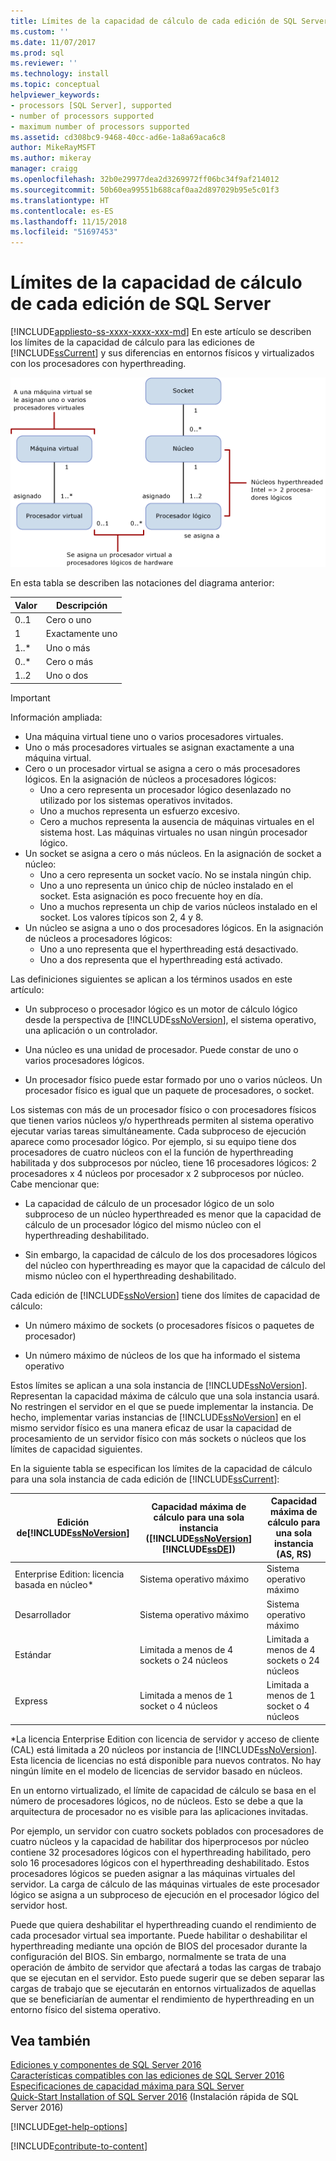 ```yaml
---
title: Límites de la capacidad de cálculo de cada edición de SQL Server | Microsoft Docs
ms.custom: ''
ms.date: 11/07/2017
ms.prod: sql
ms.reviewer: ''
ms.technology: install
ms.topic: conceptual
helpviewer_keywords:
- processors [SQL Server], supported
- number of processors supported
- maximum number of processors supported
ms.assetid: cd308bc9-9468-40cc-ad6e-1a8a69aca6c8
author: MikeRayMSFT
ms.author: mikeray
manager: craigg
ms.openlocfilehash: 32b0e29977dea2d3269972ff06bc34f9af214012
ms.sourcegitcommit: 50b60ea99551b688caf0aa2d897029b95e5c01f3
ms.translationtype: HT
ms.contentlocale: es-ES
ms.lasthandoff: 11/15/2018
ms.locfileid: "51697453"
---
```

# <a name="compute-capacity-limits-by-edition-of-sql-server"></a>Límites de la capacidad de cálculo de cada edición de SQL Server
[!INCLUDE[appliesto-ss-xxxx-xxxx-xxx-md](../includes/appliesto-ss-xxxx-xxxx-xxx-md.md)]
  En este artículo se describen los límites de la capacidad de cálculo para las ediciones de [!INCLUDE[ssCurrent](../includes/sscurrent-md.md)] y sus diferencias en entornos físicos y virtualizados con los procesadores con hyperthreading.  
  
 ![Asignaciones para calcular los límites de capacidad](../sql-server/media/compute-capacity-limits.gif "Asignaciones para calcular los límites de capacidad")  
  
 En esta tabla se describen las notaciones del diagrama anterior:  
  
|Valor|Descripción|  
|-----------|-----------------|  
|0..1|Cero o uno|  
|1|Exactamente uno|  
|1..\*|Uno o más|  
|0..\*|Cero o más|  
|1..2|Uno o dos|  
  
> [!IMPORTANT]  
> Información ampliada:  
>   
> - Una máquina virtual tiene uno o varios procesadores virtuales.  
> - Uno o más procesadores virtuales se asignan exactamente a una máquina virtual.  
> - Cero o un procesador virtual se asigna a cero o más procesadores lógicos. En la asignación de núcleos a procesadores lógicos: 
>     -   Uno a cero representa un procesador lógico desenlazado no utilizado por los sistemas operativos invitados.  
>     -   Uno a muchos representa un esfuerzo excesivo.  
>     -   Cero a muchos representa la ausencia de máquinas virtuales en el sistema host. Las máquinas virtuales no usan ningún procesador lógico.  
> - Un socket se asigna a cero o más núcleos. En la asignación de socket a núcleo:  
>     -   Uno a cero representa un socket vacío. No se instala ningún chip.  
>     -   Uno a uno representa un único chip de núcleo instalado en el socket. Esta asignación es poco frecuente hoy en día.  
>     -   Uno a muchos representa un chip de varios núcleos instalado en el socket. Los valores típicos son 2, 4 y 8.  
> - Un núcleo se asigna a uno o dos procesadores lógicos. En la asignación de núcleos a procesadores lógicos:  
>     -   Uno a uno representa que el hyperthreading está desactivado.  
>     -   Uno a dos representa que el hyperthreading está activado.  
  
 Las definiciones siguientes se aplican a los términos usados en este artículo:  
  
-   Un subproceso o procesador lógico es un motor de cálculo lógico desde la perspectiva de [!INCLUDE[ssNoVersion](../includes/ssnoversion-md.md)], el sistema operativo, una aplicación o un controlador.  
  
-   Una núcleo es una unidad de procesador. Puede constar de uno o varios procesadores lógicos.  
  
-   Un procesador físico puede estar formado por uno o varios núcleos. Un procesador físico es igual que un paquete de procesadores, o socket.  
  
Los sistemas con más de un procesador físico o con procesadores físicos que tienen varios núcleos y/o hyperthreads permiten al sistema operativo ejecutar varias tareas simultáneamente. Cada subproceso de ejecución aparece como procesador lógico. Por ejemplo, si su equipo tiene dos procesadores de cuatro núcleos con el la función de hyperthreading habilitada y dos subprocesos por núcleo, tiene 16 procesadores lógicos: 2 procesadores x 4 núcleos por procesador x 2 subprocesos por núcleo. Cabe mencionar que:  
  
-   La capacidad de cálculo de un procesador lógico de un solo subproceso de un núcleo hyperthreaded es menor que la capacidad de cálculo de un procesador lógico del mismo núcleo con el hyperthreading deshabilitado.  
  
-   Sin embargo, la capacidad de cálculo de los dos procesadores lógicos del núcleo con hyperthreading es mayor que la capacidad de cálculo del mismo núcleo con el hyperthreading deshabilitado.  
  
Cada edición de [!INCLUDE[ssNoVersion](../includes/ssnoversion-md.md)] tiene dos límites de capacidad de cálculo:  
  
- Un número máximo de sockets (o procesadores físicos o paquetes de procesador)  
  
- Un número máximo de núcleos de los que ha informado el sistema operativo  
  
Estos límites se aplican a una sola instancia de [!INCLUDE[ssNoVersion](../includes/ssnoversion-md.md)]. Representan la capacidad máxima de cálculo que una sola instancia usará. No restringen el servidor en el que se puede implementar la instancia. De hecho, implementar varias instancias de [!INCLUDE[ssNoVersion](../includes/ssnoversion-md.md)] en el mismo servidor físico es una manera eficaz de usar la capacidad de procesamiento de un servidor físico con más sockets o núcleos que los límites de capacidad siguientes.  
  
En la siguiente tabla se especifican los límites de la capacidad de cálculo para una sola instancia de cada edición de [!INCLUDE[ssCurrent](../includes/sscurrent-md.md)]:  
  
|Edición de[!INCLUDE[ssNoVersion](../includes/ssnoversion-md.md)] |Capacidad máxima de cálculo para una sola instancia ([!INCLUDE[ssNoVersion](../includes/ssnoversion-md.md)][!INCLUDE[ssDE](../includes/ssde-md.md)])|Capacidad máxima de cálculo para una sola instancia (AS, RS)|  
|---------------------------------------|--------------------------------------------------------------------------------------------------------|-------------------------------------------------------------------|  
|Enterprise Edition: licencia basada en núcleo\*|Sistema operativo máximo|Sistema operativo máximo|  
|Desarrollador|Sistema operativo máximo|Sistema operativo máximo|  
|Estándar|Limitada a menos de 4 sockets o 24 núcleos|Limitada a menos de 4 sockets o 24 núcleos|  
|Express|Limitada a menos de 1 socket o 4 núcleos|Limitada a menos de 1 socket o 4 núcleos|  

\*La licencia Enterprise Edition con licencia de servidor y acceso de cliente (CAL) está limitada a 20 núcleos por instancia de [!INCLUDE[ssNoVersion](../includes/ssnoversion-md.md)]. Esta licencia de licencias no está disponible para nuevos contratos. No hay ningún límite en el modelo de licencias de servidor basado en núcleos.  
  
En un entorno virtualizado, el límite de capacidad de cálculo se basa en el número de procesadores lógicos, no de núcleos. Esto se debe a que la arquitectura de procesador no es visible para las aplicaciones invitadas. 

Por ejemplo, un servidor con cuatro sockets poblados con procesadores de cuatro núcleos y la capacidad de habilitar dos hiperprocesos por núcleo contiene 32 procesadores lógicos con el hyperthreading habilitado, pero solo 16 procesadores lógicos con el hyperthreading deshabilitado. Estos procesadores lógicos se pueden asignar a las máquinas virtuales del servidor. La carga de cálculo de las máquinas virtuales de este procesador lógico se asigna a un subproceso de ejecución en el procesador lógico del servidor host.  
  
Puede que quiera deshabilitar el hyperthreading cuando el rendimiento de cada procesador virtual sea importante. Puede habilitar o deshabilitar el hyperthreading mediante una opción de BIOS del procesador durante la configuración del BIOS. Sin embargo, normalmente se trata de una operación de ámbito de servidor que afectará a todas las cargas de trabajo que se ejecutan en el servidor. Esto puede sugerir que se deben separar las cargas de trabajo que se ejecutarán en entornos virtualizados de aquellas que se beneficiarían de aumentar el rendimiento de hyperthreading en un entorno físico del sistema operativo.  
  
## <a name="see-also"></a>Vea también  
 [Ediciones y componentes de SQL Server 2016](../sql-server/editions-and-components-of-sql-server-2016.md)   
 [Características compatibles con las ediciones de SQL Server 2016](~/sql-server/editions-and-supported-features-for-sql-server-2016.md)   
 [Especificaciones de capacidad máxima para SQL Server](../sql-server/maximum-capacity-specifications-for-sql-server.md)   
 [Quick-Start Installation of SQL Server 2016](https://msdn.microsoft.com/library/672afac9-364d-4946-ad5d-8a2d89cf8d81) (Instalación rápida de SQL Server 2016)  

[!INCLUDE[get-help-options](../includes/paragraph-content/get-help-options.md)]

[!INCLUDE[contribute-to-content](../includes/paragraph-content/contribute-to-content.md)]
